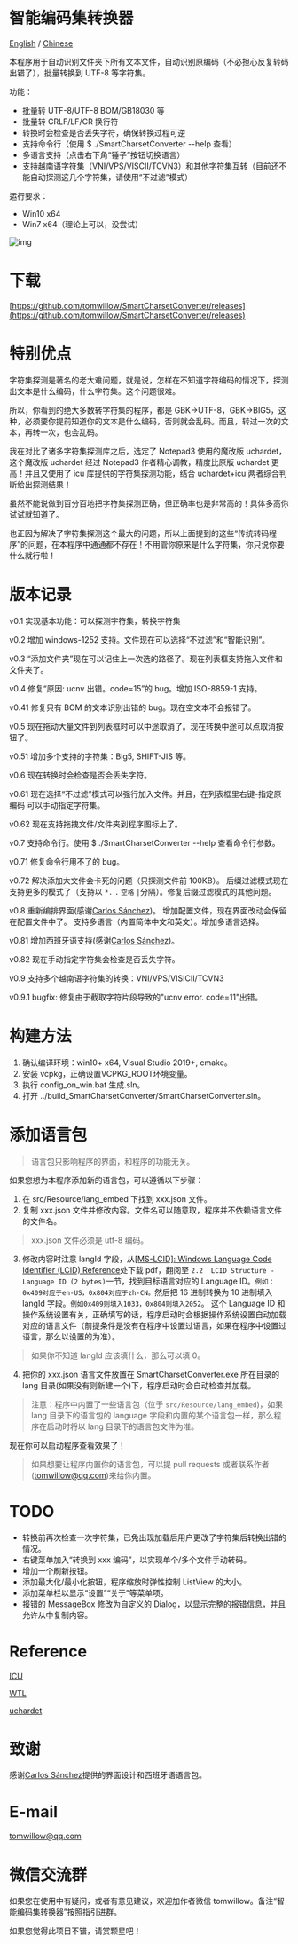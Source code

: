 # 智能编码集转换器

[English](README-en.md) / [Chinese](README.md)

本程序用于自动识别文件夹下所有文本文件，自动识别原编码（不必担心反复转码出错了），批量转换到 UTF-8 等字符集。

功能：

- 批量转 UTF-8/UTF-8 BOM/GB18030 等
- 批量转 CRLF/LF/CR 换行符
- 转换时会检查是否丢失字符，确保转换过程可逆
- 支持命令行（使用 $ ./SmartCharsetConverter --help 查看）
- 多语言支持（点击右下角“锤子”按钮切换语言）
- 支持越南语字符集（VNI/VPS/VISCII/TCVN3）和其他字符集互转（目前还不能自动探测这几个字符集，请使用“不过滤”模式）

运行要求：

- Win10 x64
- Win7 x64（理论上可以，没尝试）

![img](snapshot/v0.8-chinese.png "截图")

# 下载

[https://github.com/tomwillow/SmartCharsetConverter/releases](https://github.com/tomwillow/SmartCharsetConverter/releases)

# 特别优点

字符集探测是著名的老大难问题，就是说，怎样在不知道字符编码的情况下，探测出文本是什么编码，什么字符集。这个问题很难。

所以，你看到的绝大多数转字符集的程序，都是 GBK->UTF-8，GBK->BIG5，这种，必须要你提前知道你的文本是什么编码，否则就会乱码。而且，转过一次的文本，再转一次，也会乱码。

我在对比了诸多字符集探测库之后，选定了 Notepad3 使用的魔改版 uchardet，这个魔改版 uchardet 经过 Notepad3 作者精心调教，精度比原版 uchardet 更高！并且又使用了 icu 库提供的字符集探测功能，结合 uchardet+icu 两者综合判断给出探测结果！

虽然不能说做到百分百地把字符集探测正确，但正确率也是非常高的！具体多高你试试就知道了。

也正因为解决了字符集探测这个最大的问题，所以上面提到的这些“传统转码程序”的问题，在本程序中通通都不存在！不用管你原来是什么字符集，你只说你要什么就行啦！

# 版本记录

v0.1 实现基本功能：可以探测字符集，转换字符集

v0.2 增加 windows-1252 支持。文件现在可以选择“不过滤”和“智能识别”。

v0.3 “添加文件夹”现在可以记住上一次选的路径了。现在列表框支持拖入文件和文件夹了。

v0.4 修复“原因: ucnv 出错。code=15”的 bug。增加 ISO-8859-1 支持。

v0.41 修复只有 BOM 的文本识别出错的 bug。现在空文本不会报错了。

v0.5 现在拖动大量文件到列表框时可以中途取消了。现在转换中途可以点取消按钮了。

v0.51 增加多个支持的字符集：Big5, SHIFT-JIS 等。

v0.6 现在转换时会检查是否会丢失字符。

v0.61 现在选择“不过滤”模式可以强行加入文件。并且，在列表框里右键-指定原编码 可以手动指定字符集。

v0.62 现在支持拖拽文件/文件夹到程序图标上了。

v0.7 支持命令行。使用 $ ./SmartCharsetConverter --help 查看命令行参数。

v0.71 修复命令行用不了的 bug。

v0.72 解决添加大文件会卡死的问题（只探测文件前 100KB）。
后缀过滤模式现在支持更多的模式了（支持以 `*.` `.` `空格` `|`分隔）。修复后缀过滤模式的其他问题。

v0.8 重新编排界面(感谢[Carlos Sánchez](https://github.com/c-sanchez))。
增加配置文件，现在界面改动会保留在配置文件中了。
支持多语言（内置简体中文和英文）。增加多语言选择。

v0.81 增加西班牙语支持(感谢[Carlos Sánchez](https://github.com/c-sanchez))。

v0.82 现在手动指定字符集会检查是否丢失字符。

v0.9 支持多个越南语字符集的转换：VNI/VPS/VISICII/TCVN3

v0.9.1 bugfix: 修复由于截取字符片段导致的"ucnv error. code=11"出错。

# 构建方法

1. 确认编译环境：win10+ x64, Visual Studio 2019+, cmake。
2. 安装 vcpkg，正确设置VCPKG_ROOT环境变量。
3. 执行 config_on_win.bat 生成.sln。
4. 打开 ../build_SmartCharsetConverter/SmartCharsetConverter.sln。

# 添加语言包

> 语言包只影响程序的界面，和程序的功能无关。

如果您想为本程序添加新的语言包，可以遵循以下步骤：

1. 在 src/Resource/lang_embed 下找到 xxx.json 文件。
2. 复制 xxx.json 文件并修改内容。文件名可以随意取，程序并不依赖语言文件的文件名。

> xxx.json 文件必须是 utf-8 编码。

3. 修改内容时注意 langId 字段，从[[MS-LCID]: Windows Language Code Identifier (LCID) Reference](https://learn.microsoft.com/en-us/openspecs/windows_protocols/ms-lcid/70feba9f-294e-491e-b6eb-56532684c37f?redirectedfrom=MSDN)处下载 pdf，翻阅至 `2.2  LCID Structure - Language ID (2 bytes)`一节，找到目标语言对应的 Language ID。`例如：0x409对应于en-US，0x804对应于zh-CN。`然后把 16 进制转换为 10 进制填入 langId 字段。`例如0x409则填入1033，0x804则填入2052`。
   这个 Language ID 和操作系统设置有关，正确填写的话，程序启动时会根据操作系统设置自动加载对应的语言文件（前提条件是没有在程序中设置过语言，如果在程序中设置过语言，那么以设置的为准）。

> 如果你不知道 langId 应该填什么，那么可以填 0。

4. 把你的 xxx.json 语言文件放置在 SmartCharsetConverter.exe 所在目录的 lang 目录(如果没有则新建一个)下，程序启动时会自动检查并加载。

> 注意：程序中内置了一些语言包（位于 `src/Resource/lang_embed`)，如果 lang 目录下的语言包的 language 字段和内置的某个语言包一样，那么程序在启动时将以 lang 目录下的语言包文件为准。

现在你可以启动程序查看效果了！

> 如果想要让程序内置你的语言包，可以提 pull requests 或者联系作者(tomwillow@qq.com)来给你内置。

# TODO

- 转换前再次检查一次字符集，已免出现加载后用户更改了字符集后转换出错的情况。
- 右键菜单加入“转换到 xxx 编码”，以实现单个/多个文件手动转码。
- 增加一个刷新按钮。
- 添加最大化/最小化按钮，程序缩放时弹性控制 ListView 的大小。
- 添加菜单栏以显示“设置”“关于”等菜单项。
- 报错的 MessageBox 修改为自定义的 Dialog，以显示完整的报错信息，并且允许从中复制内容。

# Reference

[ICU](https://icu.unicode.org/)

[WTL](https://sourceforge.net/projects/wtl)

[uchardet](https://github.com/rizonesoft/Notepad3/tree/master/src/uchardet)

# 致谢

感谢[Carlos Sánchez](https://github.com/c-sanchez)提供的界面设计和西班牙语语言包。

# E-mail

tomwillow@qq.com

# 微信交流群

如果您在使用中有疑问，或者有意见建议，欢迎加作者微信 tomwillow。备注“智能编码集转换器”按照指引进群。

如果您觉得此项目不错，请赏颗星吧！
